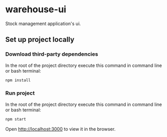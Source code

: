 # warehouse-ui

Stock management application's ui.

## Set up project locally

### Download third-party dependencies

In the root of the project directory execute this command in command line or bash terminal:

```bash
npm install
```

### Run project

In the root of the project directory execute this command in command line or bash terminal:

```bash
npm start
```

Open [http://localhost:3000](http://localhost:3000) to view it in the browser.
